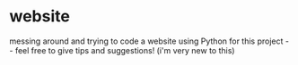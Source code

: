# website
messing around and trying to code a website
using Python for this project
-- feel free to give tips and suggestions! (i'm very new to this)
